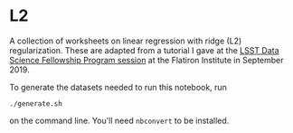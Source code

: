 # L2

A collection of worksheets on linear regression with ridge (L2) regularization. These are
adapted from a tutorial I gave at the [LSST Data Science Fellowship Program
session](https://github.com/LSSTC-DSFP/LSSTC-DSFP-Sessions/tree/master/Session9) at the Flatiron Institute in September 2019.

To generate the datasets needed to run this notebook, run

```
./generate.sh
```

on the command line. You'll need ``nbconvert`` to be installed.